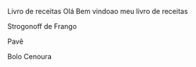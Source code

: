 Livro de receitas 
Olá Bem vindoao meu livro de receitas

Strogonoff de Frango

Pavê

Bolo Cenoura



